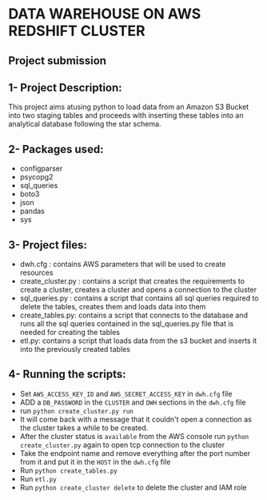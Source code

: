 # DATA WAREHOUSE ON AWS REDSHIFT CLUSTER
## Project submission



## 1- Project Description:
This project aims atusing python to load data from an Amazon S3 Bucket into two staging tables and proceeds with inserting these tables into an analytical database following the star schema.

## 2- Packages used:
- configparser
- psycopg2 
- sql_queries 
- boto3 
- json
- pandas
- sys 

## 3- Project files:
- dwh.cfg : contains AWS parameters that will be used to create resources
- create_cluster.py : contains a script that creates the requirements to create a cluster, creates a cluster and opens a connection to the cluster
- sql_queries.py : contains a script that contains all sql queries required to delete the tables, creates them and loads data into them
- create_tables.py: contains a script that connects to the database and runs all the sql queries contained in the sql_queries.py file that is needed for creating the tables
- etl.py: contains a script that loads data from the s3 bucket and inserts it into the previously created tables

## 4- Running the scripts:
- Set ```AWS_ACCESS_KEY_ID``` and ```AWS_SECRET_ACCESS_KEY``` in ```dwh.cfg``` file
- ADD a ```DB_PASSWORD``` in the ```CLUSTER``` and ```DWH``` sections in the ```dwh.cfg``` file
- run ```python create_cluster.py run```
- It will come back with a message that it couldn't open a connection as the cluster takes a while to be created.
- After the cluster status is ```available``` from the AWS console run ```python create_cluster.py``` again to open tcp connection to the cluster
- Take the endpoint name and remove everything after the port number from it and put it in the ```HOST``` in the ```dwh.cfg``` file
- Run ```python create_tables.py```
- Run ```etl.py```
- Run ```python create_cluster delete``` to delete the cluster and IAM role


